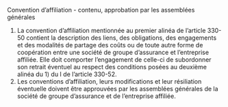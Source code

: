 Convention d’affiliation - contenu, approbation par les assemblées générales
1.  La convention d’affiliation mentionnée au premier alinéa de l’article 330-50 contient la description des liens, des obligations, des engagements et des modalités de partage des coûts ou de toute autre forme de coopération entre une société de groupe d’assurance et l’entreprise affiliée. Elle doit comporter l’engagement de celle-ci de subordonner son retrait éventuel au respect des conditions posées au deuxième alinéa du 1) du I de l’article 330-52.
2.  Les conventions d’affiliation, leurs modifications et leur résiliation éventuelle doivent être approuvées par les assemblées générales de la société de groupe d’assurance et de l’entreprise affiliée.